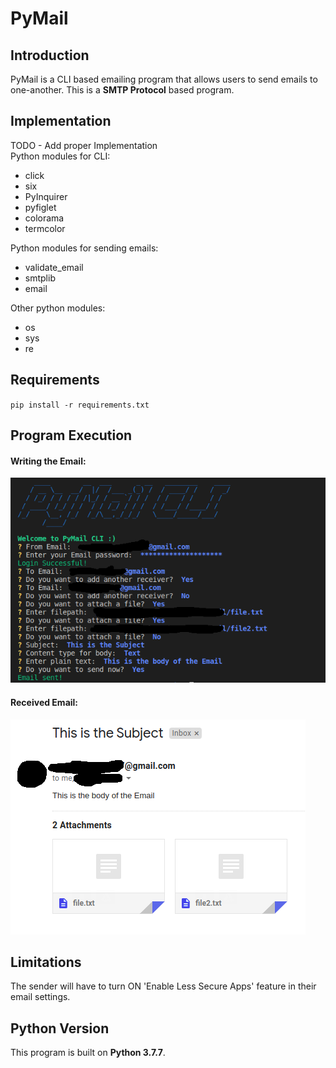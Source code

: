 # PyMail
## Introduction
PyMail is a CLI based emailing program that allows users to send emails to one-another. This is a **SMTP Protocol** based program.

## Implementation
TODO - Add proper Implementation\
Python modules for CLI:
- click
- six
- PyInquirer
- pyfiglet
- colorama
- termcolor

Python modules for sending emails:
- validate_email
- smtplib
- email

Other python modules:
- os
- sys
- re

## Requirements
`pip install -r requirements.txt`

## Program Execution
#### Writing the Email:
<p>
  <img src="https://raw.githubusercontent.com/KeshavRajuR/PyMail/master/Images/output.png"/>
</p>

#### Received Email:
<p>
  <img src="https://raw.githubusercontent.com/KeshavRajuR/PyMail/master/Images/received_email.png"/>
</p>

## Limitations
The sender will have to turn ON 'Enable Less Secure Apps' feature in their email settings.

## Python Version
This program is built on **Python 3.7.7**.
